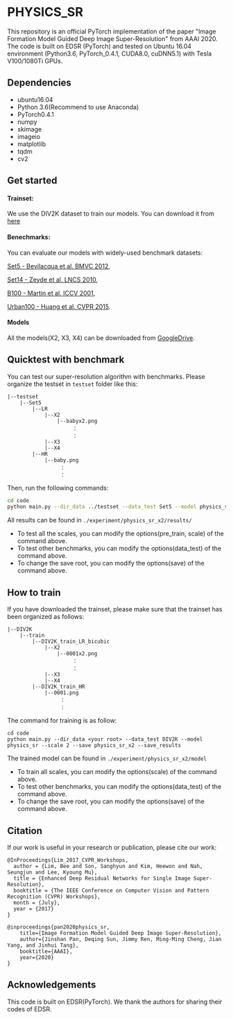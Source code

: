 # PHYSICS_SR

This repository is an official PyTorch implementation of the paper "Image Formation Model Guided Deep Image Super-Resolution" from AAAI 2020.  
The code is built on EDSR (PyTorch) and tested on Ubuntu 16.04 environment (Python3.6, PyTorch_0.4.1, CUDA8.0, cuDNN5.1) with Tesla V100/1080Ti GPUs.


## Dependencies
* ubuntu16.04
* Python 3.6(Recommend to use Anaconda)
* PyTorch0.4.1
* numpy
* skimage
* imageio
* matplotlib
* tqdm
* cv2 

## Get started

#### Trainset:
We use the DIV2K dataset to train our models. You can download it from [here](https://data.vision.ee.ethz.ch/cvl/DIV2K/)

#### Benechmarks:
You can evaluate our models with widely-used benchmark datasets:

[Set5 - Bevilacqua et al. BMVC 2012](http://people.rennes.inria.fr/Aline.Roumy/results/SR_BMVC12.html),

[Set14 - Zeyde et al. LNCS 2010](https://sites.google.com/site/romanzeyde/research-interests),

[B100 - Martin et al. ICCV 2001](https://www2.eecs.berkeley.edu/Research/Projects/CS/vision/bsds/),

[Urban100 - Huang et al. CVPR 2015](https://sites.google.com/site/jbhuang0604/publications/struct_sr).

#### Models
All the models(X2, X3, X4) can be downloaded from [GoogleDrive](https://drive.google.com/open?id=1ns0zFBZgOCFxafBALRq7_wO-jrUZqNfH).

## Quicktest with benchmark
You can test our super-resolution algorithm with benchmarks. Please organize the testset in  ``testset`` folder like this:  
```
|--testset  
    |--Set5  
        |--LR
            |--X2
                |--babyx2.png  
                     ：   
                     ： 
            |--X3
            |--X4
        |--HR
            |--baby.png  
                 ：   
                 ： 
```
    
Then, run the following commands:
```bash
cd code
python main.py --dir_data ../testset --data_test Set5 --model physics_sr --pre_train ../models/X2/model_best.pt --scale 2 --save physics_sr_x2 --save_results --test_only
```
All results can be found in ``./experiment/physics_sr_x2/results/``
  * To test all the scales, you can modify the options(pre_train, scale) of the command above.  
  * To test other benchmarks, you can modify the options(data_test) of the command above.   
  * To change the save root, you can modify the options(save) of the command above.  
  

## How to train
If you have downloaded the trainset, please make sure that the trainset has been organized as follows:
```
|--DIV2K
    |--train  
        |--DIV2K_train_LR_bicubic
            |--X2
                |--0001x2.png  
                     ：   
                     ： 
            |--X3
            |--X4
        |--DIV2K_train_HR
            |--0001.png  
                 ：   
                 ： 
```
The command for training is as follow:
```
cd code
python main.py --dir_data <your root> --data_test DIV2K --model physics_sr --scale 2 --save physics_sr_x2 --save_results
```
The trained model can be found in ``./experiment/physics_sr_x2/model``
  * To train all scales, you can modify the options(scale) of the command above.  
  * To test other benchmarks, you can modify the options(data_test) of the command above.   
  * To change the save root, you can modify the options(save) of the command above.  


## Citation
If our work is useful in your research or publication, please cite our work:
```
@InProceedings{Lim_2017_CVPR_Workshops,
  author = {Lim, Bee and Son, Sanghyun and Kim, Heewon and Nah, Seungjun and Lee, Kyoung Mu},
  title = {Enhanced Deep Residual Networks for Single Image Super-Resolution},
  booktitle = {The IEEE Conference on Computer Vision and Pattern Recognition (CVPR) Workshops},
  month = {July},
  year = {2017}
}

@inproceedings{pan2020physics_sr,
    title={Image Formation Model Guided Deep Image Super-Resolution},
    author={Jinshan Pan, Deqing Sun, Jimmy Ren, Ming-Ming Cheng, Jian Yang, and Jinhui Tang},
    booktitle={AAAI},
    year={2020}
}
```

## Acknowledgements
This code is built on EDSR(PyTorch). We thank the authors for sharing their codes of EDSR.